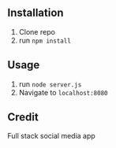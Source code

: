 ## Installation

1. Clone repo
2. run `npm install`

## Usage

1. run `node server.js`
2. Navigate to `localhost:8080`

## Credit

Full stack social media app
